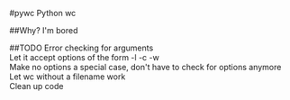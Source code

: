#pywc
Python wc

##Why?
I'm bored

##TODO
Error checking for arguments  
Let it accept options of the form -l -c -w  
Make no options a special case, don't have to check for options anymore  
Let wc without a filename work  
Clean up code